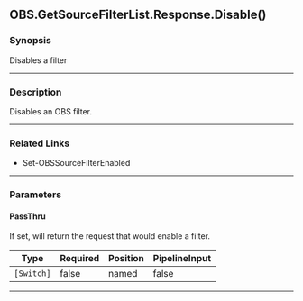 OBS.GetSourceFilterList.Response.Disable()
------------------------------------------

### Synopsis
Disables a filter

---

### Description

Disables an OBS filter.

---

### Related Links
* Set-OBSSourceFilterEnabled

---

### Parameters
#### **PassThru**
If set, will return the request that would enable a filter.

|Type      |Required|Position|PipelineInput|
|----------|--------|--------|-------------|
|`[Switch]`|false   |named   |false        |

---
